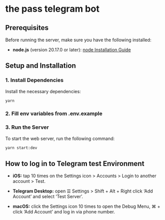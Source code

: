 # the pass telegram bot

## Prerequisites

Before running the server, make sure you have the following installed:

- **node.js** (version 20.17.0 or later): [node Installation Guide](https://nodejs.org/en/download/current)

## Setup and Installation

### 1. Install Dependencies

Install the necessary dependencies:

```sh
yarn
```

### 2. Fill env variables from .env.example

### 3. Run the Server

To start the web server, run the following command:

```sh
yarn start:dev
```

## How to log in to Telegram test Environment

- **iOS:**  tap 10 times on the Settings icon > Accounts > Login to another account > Test.

- **Telegram Desktop:**  open ☰ Settings > Shift + Alt + Right click ‘Add Account’ and select ‘Test Server’.

- **macOS:**  click the Settings icon 10 times to open the Debug Menu, ⌘ + click ‘Add Account’ and log in via phone number.